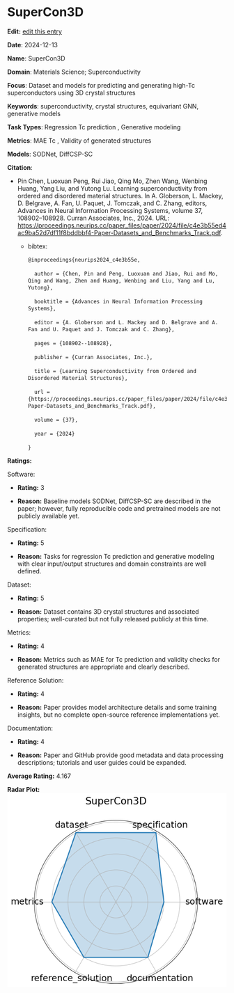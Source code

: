 # SuperCon3D


**Edit:** [edit this entry](https://github.com/mlcommons-science/benchmark/tree/main/source)


**Date**: 2024-12-13


**Name**: SuperCon3D


**Domain**: Materials Science; Superconductivity


**Focus**: Dataset and models for predicting and generating high-Tc superconductors using 3D crystal structures


**Keywords**: superconductivity, crystal structures, equivariant GNN, generative models


**Task Types**: Regression  Tc prediction , Generative modeling


**Metrics**: MAE  Tc , Validity of generated structures


**Models**: SODNet, DiffCSP-SC


**Citation**:


- Pin Chen, Luoxuan Peng, Rui Jiao, Qing Mo, Zhen Wang, Wenbing Huang, Yang Liu, and Yutong Lu. Learning superconductivity from ordered and disordered material structures. In A. Globerson, L. Mackey, D. Belgrave, A. Fan, U. Paquet, J. Tomczak, and C. Zhang, editors, Advances in Neural Information Processing Systems, volume 37, 108902–108928. Curran Associates, Inc., 2024. URL: https://proceedings.neurips.cc/paper_files/paper/2024/file/c4e3b55ed4ac9ba52d7df11f8bddbbf4-Paper-Datasets_and_Benchmarks_Track.pdf.

  - bibtex:
      ```
      @inproceedings{neurips2024_c4e3b55e,

        author = {Chen, Pin and Peng, Luoxuan and Jiao, Rui and Mo, Qing and Wang, Zhen and Huang, Wenbing and Liu, Yang and Lu, Yutong},

        booktitle = {Advances in Neural Information Processing Systems},

        editor = {A. Globerson and L. Mackey and D. Belgrave and A. Fan and U. Paquet and J. Tomczak and C. Zhang},

        pages = {108902--108928},

        publisher = {Curran Associates, Inc.},

        title = {Learning Superconductivity from Ordered and Disordered Material Structures},

        url = {https://proceedings.neurips.cc/paper_files/paper/2024/file/c4e3b55ed4ac9ba52d7df11f8bddbbf4-Paper-Datasets_and_Benchmarks_Track.pdf},

        volume = {37},

        year = {2024}

      }

      ```

**Ratings:**


Software:


  - **Rating:** 3


  - **Reason:** Baseline models  SODNet, DiffCSP-SC  are described in the paper; however, fully reproducible code and pretrained models are not publicly available yet. 


Specification:


  - **Rating:** 5


  - **Reason:** Tasks for regression  Tc prediction  and generative modeling with clear input/output structures and domain constraints are well defined. 


Dataset:


  - **Rating:** 5


  - **Reason:** Dataset contains 3D crystal structures and associated properties; well-curated but not fully released publicly at this time. 


Metrics:


  - **Rating:** 4


  - **Reason:** Metrics such as MAE for Tc prediction and validity checks for generated structures are appropriate and clearly described. 


Reference Solution:


  - **Rating:** 4


  - **Reason:** Paper provides model architecture details and some training insights, but no complete open-source reference implementations yet. 


Documentation:


  - **Rating:** 4


  - **Reason:** Paper and GitHub provide good metadata and data processing descriptions; tutorials and user guides could be expanded. 


**Average Rating:** 4.167


**Radar Plot:**
 ![Supercond radar plot](../../tex/images/supercond_radar.png)